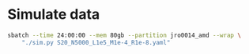 
# Simulate data
```bash
sbatch --time 24:00:00 --mem 80gb --partition jro0014_amd --wrap \
    "./sim.py S20_N5000_L1e5_M1e-4_R1e-8.yaml"
```

